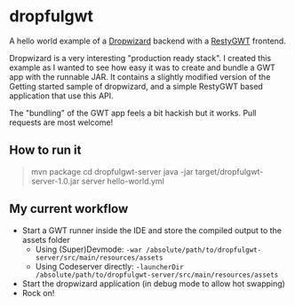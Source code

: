 # dropfulgwt
A hello world example of a [Dropwizard](http://www.dropwizard.io/) backend with a [RestyGWT](http://resty-gwt.github.io/) frontend.

Dropwizard is a very interesting "production ready stack". I created this example as I wanted to see how easy it was to create and bundle a GWT app with the runnable JAR. It contains a slightly modified version of the Getting started sample of dropwizard, and a simple RestyGWT based application that use this API.

The "bundling" of the GWT app feels a bit hackish but it works. Pull requests are most welcome!

## How to run it

> mvn package
> cd dropfulgwt-server
> java -jar target/dropfulgwt-server-1.0.jar server hello-world.yml

## My current workflow

* Start a GWT runner inside the IDE and store the compiled output to the assets folder
  * Using (Super)Devmode: `-war /absolute/path/to/dropfulgwt-server/src/main/resources/assets`
  * Using Codeserver directly: `-launcherDir /absolute/path/to/dropfulgwt-server/src/main/resources/assets`
* Start the dropwizard application (in debug mode to allow hot swapping)
* Rock on!
